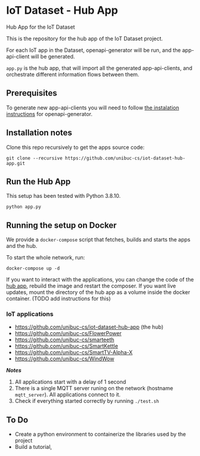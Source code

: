 # IoT Dataset - Hub App
Hub App for the IoT Dataset
  
This is the repository for the hub app of the IoT Dataset project. 
  
For each IoT app in the Dataset, openapi-generator will be run, and the app-api-client will be generated. 
  
`app.py` is the hub app, that will import all the generated app-api-clients, and orchestrate different information flows between them. 

## Prerequisites

To generate new app-api-clients you will need to follow [the instalation instructions](https://github.com/OpenAPITools/openapi-generator) for openapi-generator.

## Installation notes
Clone this repo recursively to get the apps source code:

```
git clone --recursive https://github.com/unibuc-cs/iot-dataset-hub-app.git
```

## Run the Hub App

This setup has been tested with Python 3.8.10.

`python app.py` 

## Running the setup on Docker

We provide a `docker-compose` script that fetches, builds and starts the apps and the hub.

To start the whole network, run:
```
docker-compose up -d
``` 

If you want to interact with the applications, you can change the code of the [hub app](https://github.com/unibuc-cs/iot-dataset-hub-app), rebuild the image and restart the composer. If you want live updates, mount the directory of the hub app as a volume inside the docker container. (TODO add instructions for this)

### IoT applications
* https://github.com/unibuc-cs/iot-dataset-hub-app (the hub)
* https://github.com/unibuc-cs/FlowerPower
* https://github.com/unibuc-cs/smarteeth
* https://github.com/unibuc-cs/SmartKettle
* https://github.com/unibuc-cs/SmartTV-Alpha-X
* https://github.com/unibuc-cs/WindWow

***Notes***

1. All applications start with a delay of 1 second
2. There is a single MQTT server runing on the network (hostname `mqtt_server`). All applications connect to it.
3. Check if everything started correctly by running `./test.sh`

## To Do

- Create a python environment to containerize the libraries used by the project
- Build a tutorial, 
